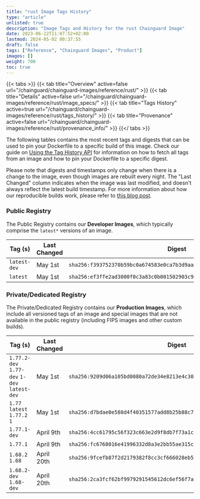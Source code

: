 ```yaml
---
title: "rust Image Tags History"
type: "article"
unlisted: true
description: "Image Tags and History for the rust Chainguard Image"
date: 2023-06-22T11:07:52+02:00
lastmod: 2024-05-02 00:37:55
draft: false
tags: ["Reference", "Chainguard Images", "Product"]
images: []
weight: 700
toc: true
---
```


{{< tabs >}}
{{< tab title="Overview" active=false url="/chainguard/chainguard-images/reference/rust/" >}}
{{< tab title="Details" active=false url="/chainguard/chainguard-images/reference/rust/image_specs/" >}}
{{< tab title="Tags History" active=true url="/chainguard/chainguard-images/reference/rust/tags_history/" >}}
{{< tab title="Provenance" active=false url="/chainguard/chainguard-images/reference/rust/provenance_info/" >}}
{{</ tabs >}}

The following tables contains the most recent tags and digests that can be used to pin your Dockerfile to a specific build of this image. Check our guide on [Using the Tag History API](/chainguard/chainguard-images/using-the-tag-history-api/) for information on how to fetch all tags from an image and how to pin your Dockerfile to a specific digest.

Please note that digests and timestamps only change when there is a change to the image, even though images are rebuilt every night. The "Last Changed" column indicates when the image was last modified, and doesn't always reflect the latest build timestamp. For more information about how our reproducible builds work, please refer to [this blog post](https://www.chainguard.dev/unchained/reproducing-chainguards-reproducible-image-builds).

### Public Registry
The Public Registry contains our **Developer Images**, which typically comprise the `latest*` versions of an image.

| Tag (s)       | Last Changed | Digest                                                                    |
|---------------|--------------|---------------------------------------------------------------------------|
|  `latest-dev` | May 1st      | `sha256:f393752370b59bc0a674583e0ca7b3d9aade8f6a803194e10d3874f433dca17d` |
|  `latest`     | May 1st      | `sha256:ef3ffe2ad3000f0c3a83c0b001502903c94e90625de3b083619b32148f836c14` |


### Private/Dedicated Registry
The Private/Dedicated Registry contains our **Production Images**, which include all versioned tags of an image and special images that are not available in the public registry (including FIPS images and other custom builds).

| Tag (s)                                       | Last Changed | Digest                                                                    |
|-----------------------------------------------|--------------|---------------------------------------------------------------------------|
|  `1.77.2-dev` `1.77-dev` `1-dev` `latest-dev` | May 1st      | `sha256:9209d06a105bd0080a72de34e8213e4c300f6bc782105654b43ea20bbe888a57` |
|  `1.77` `latest` `1.77.2` `1`                 | May 1st      | `sha256:d7bdae0e580d4f40351577add8b25b88c7a44601b575e4ebca9f545331c48513` |
|  `1.77.1-dev`                                 | April 9th    | `sha256:4cc61795c56f323c663e2d9f8db7f73a1c986c45effed6745ac90da5c8db1d1c` |
|  `1.77.1`                                     | April 9th    | `sha256:fc6768016e41996332d8a3e2bb55ae315c9eeff113b860bc4035e48188e8fd00` |
|  `1.68.2` `1.68`                              | April 20th   | `sha256:9fcefb87f2d2179382f8cc3cf666028eb5dfd593b02d300e3b13c3eb928eeda8` |
|  `1.68.2-dev` `1.68-dev`                      | April 20th   | `sha256:2ca3fcf62bf9979291545612dc6ef56f7aeea601acc1f07274bd51a3a32ec77f` |

